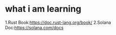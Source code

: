 # what i am learning
1.Rust Book:https://doc.rust-lang.org/book/ 
2.Solana Doc:https://solana.com/docs